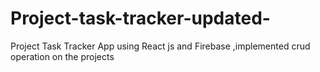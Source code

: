 # Project-task-tracker-updated-
Project Task Tracker App using React js and Firebase ,implemented crud operation on the projects
